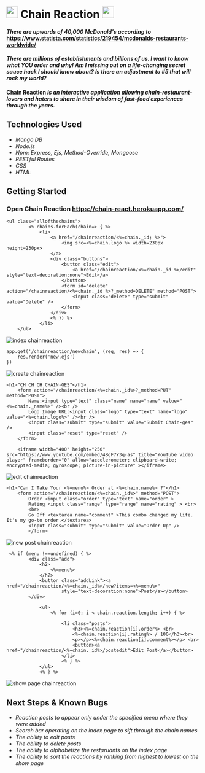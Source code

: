 # <img src="https://cdn1.iconfinder.com/data/icons/ui-glynh-04-of-5/100/UI_Glyph_08-15-512.png" width="30px">  Chain Reaction  <img src="https://cdn1.iconfinder.com/data/icons/ui-glynh-04-of-5/100/UI_Glyph_08-15-512.png" width="30px">

#### _There are upwards of 40,000 McDonald's according to_ https://www.statista.com/statistics/219454/mcdonalds-restaurants-worldwide/

#### _There are millions of establishments and billions of us. I want to know what YOU order and why! Am I missing out on a life-changing secret sauce hack I should know about? Is there an adjustment to #5 that will rock my world?_

#### Chain Reaction _is an interactive application allowing chain-restaurant-lovers and haters to share in their wisdom of fast-food experiences through the years._

## Technologies Used

* _Mongo DB_
* _Node.js_
* _Npm: Express, Ejs, Method-Override, Mongoose_
* _RESTful Routes_
* _CSS_
* _HTML_

## Getting Started
### Open Chain Reaction https://chain-react.herokuapp.com/

```
<ul class="allofthechains">
        <% chains.forEach(chain=> { %>
            <li>
                <a href="/chainreaction/<%=chain._id; %>">
                    <img src=<%=chain.logo %> width=230px height=230px>
                </a>
                <div class="buttons">
                    <button class="edit">
                        <a href="/chainreaction/<%=chain._id %>/edit" style="text-decoration:none">Edit</a>
                    </button>
                    <form id="delete" action="/chainreaction/<%=chain._id %>?_method=DELETE" method="POST">
                        <input class="delete" type="submit" value="Delete" />
                    </form>
                </div>
                <% }) %>
            </li>
    </ul>
 ```
 
 ![index chainreaction](https://user-images.githubusercontent.com/111609911/190500698-5ceb1ba6-b6c3-4163-b2da-6fe297892231.png)
 
```
app.get('/chainreaction/newchain', (req, res) => {
    res.render('new.ejs')
})
```
![create chainreaction](https://user-images.githubusercontent.com/111609911/190500866-cf8e0b9c-6513-4569-a005-18be2ab1d71e.png)

```
<h1>"CH CH CH CHAIN-GES"</h1>
    <form action="/chainreaction/<%=chain._id%>?_method=PUT" method="POST">
        Name:<input type="text" class="name" name="name" value="<%=chain._name%>" /><br />
        Logo Image URL:<input class="logo" type="text" name="logo" value="<%=chain.logo%>" /><br />
        <input class="submit" type="submit" value="Submit Chain-ges" />
        <input class="reset" type="reset" />
    </form>

    <iframe width="400" height="250" src="https://www.youtube.com/embed/4BgF7Y3q-as" title="YouTube video player" frameborder="0" allow="accelerometer; clipboard-write; encrypted-media; gyroscope; picture-in-picture" ></iframe>
```
![edit chainreaction](https://user-images.githubusercontent.com/111609911/190501214-96650373-5a9f-4598-a463-569442652a29.png)

```
<h1>"Can I Take Your <%=menu%> Order at <%=chain.name%> ?"</h1>  
    <form action="/chainreaction/<%=chain._id%>" method="POST">
        Order <input class="order" type="text" name="order" > 
        Rating <input class="range" type="range" name="rating" > <br>
        <br>
        Go Off <textarea name="comment" >This combo changed my life. It's my go-to order.</textarea> 
        <input class="submit" type="submit" value="Order Up" />
        </form>  
```
![new post chainreaction](https://user-images.githubusercontent.com/111609911/190501631-8fca7a20-3111-4caf-b220-c002e0c82537.png)
```
 <% if (menu !==undefined) { %>
        <div class="add">
            <h2>
                <%=menu%>
            </h2>
            <button class="addLink"><a href="/chainreaction/<%=chain._id%>/new?items=<%=menu%>"
                    style="text-decoration:none">Post</a></button>
        </div>

            <ul>
                <% for (i=0; i < chain.reaction.length; i++) { %>

                    <li class="posts">
                        <h3><%=chain.reaction[i].order%> <br>
                        <%=chain.reaction[i].rating%> / 100</h3><br>
                        <p></p><%=chain.reaction[i].comment%></p> <br>
                        <button><a href="/chainreaction/<%=chain._id%>/postedit">Edit Post</a></button>
                    </li>
                    <% } %>
            </ul>
            <% } %>
```
![show page chainreaction](https://user-images.githubusercontent.com/111609911/190502252-b9511bf9-d123-49ba-8441-7c219deec348.png)

## Next Steps & Known Bugs

* _Reaction posts to appear only under the specified menu where they were added_
* _Search bar operating on the index page to sift through the chain names_
* _The ability to edit posts_
* _The ability to delete posts_
* _The ability to alphabetize the restaruants on the index page_
* _The ability to sort the reactions by ranking from highest to lowest on the show page_




